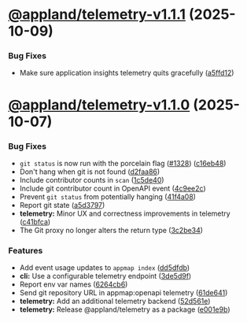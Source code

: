 # [@appland/telemetry-v1.1.1](https://github.com/getappmap/appmap-js/compare/@appland/telemetry-v1.1.0...@appland/telemetry-v1.1.1) (2025-10-09)


### Bug Fixes

* Make sure application insights telemetry quits gracefully ([a5ffd12](https://github.com/getappmap/appmap-js/commit/a5ffd12333561be117254587ace8f32553e00983))

# [@appland/telemetry-v1.1.0](https://github.com/getappmap/appmap-js/compare/@appland/telemetry-v1.0.0...@appland/telemetry-v1.1.0) (2025-10-07)


### Bug Fixes

* `git status` is now run with the porcelain flag ([#1328](https://github.com/getappmap/appmap-js/issues/1328)) ([c16eb48](https://github.com/getappmap/appmap-js/commit/c16eb48c293d49c06c0c4a3bb91c9a070e991831))
* Don't hang when git is not found ([d2faa86](https://github.com/getappmap/appmap-js/commit/d2faa861b64b9ade63e729f894838fcf1efc8b2c))
* Include contributor counts in `scan` ([1c5de40](https://github.com/getappmap/appmap-js/commit/1c5de40410ae2e1794509fb29e9ba128eaac18c0))
* Include git contributor count in OpenAPI event ([4c9ee2c](https://github.com/getappmap/appmap-js/commit/4c9ee2c419d95ef0d09f5a12c90712bab890a8b7))
* Prevent `git status` from potentially hanging ([41f4a08](https://github.com/getappmap/appmap-js/commit/41f4a087d382e1f3ef7d942c4dd83df1cd75585f))
* Report git state ([a5d3797](https://github.com/getappmap/appmap-js/commit/a5d3797815b283ed114a57351067ed911ca36fa2))
* **telemetry:** Minor UX and correctness improvements in telemetry ([c41bfca](https://github.com/getappmap/appmap-js/commit/c41bfca46fd8897d828ba9fce51a883d873cfc1f))
* The Git proxy no longer alters the return type ([3c2be34](https://github.com/getappmap/appmap-js/commit/3c2be342dfc4548d96f7f3342b3146c058691143))


### Features

* Add event usage updates to `appmap index` ([dd5dfdb](https://github.com/getappmap/appmap-js/commit/dd5dfdb10c906546bf750a382a1387ccaf14df14))
* **cli:** Use a configurable telemetry endpoint ([3de5d9f](https://github.com/getappmap/appmap-js/commit/3de5d9f1a322e6414d80d41f124f2e1d8995cc06))
* Report env var names ([6264cb6](https://github.com/getappmap/appmap-js/commit/6264cb6c73927a90fc350bfb1531d3a8dd97df69))
* Send git repository URL in appmap:openapi telemetry ([61de641](https://github.com/getappmap/appmap-js/commit/61de641ae05bdfb60558cfd91b69a5a15a6f0c98))
* **telemetry:** Add an additional telemetry backend ([52d561e](https://github.com/getappmap/appmap-js/commit/52d561ea978f3369b3a6e59f9141debd1bf9bc46))
* **telemetry:** Release @appland/telemetry as a package ([e001e9b](https://github.com/getappmap/appmap-js/commit/e001e9b2516b0e3c3d130be2dbe71d98e1849da7))
